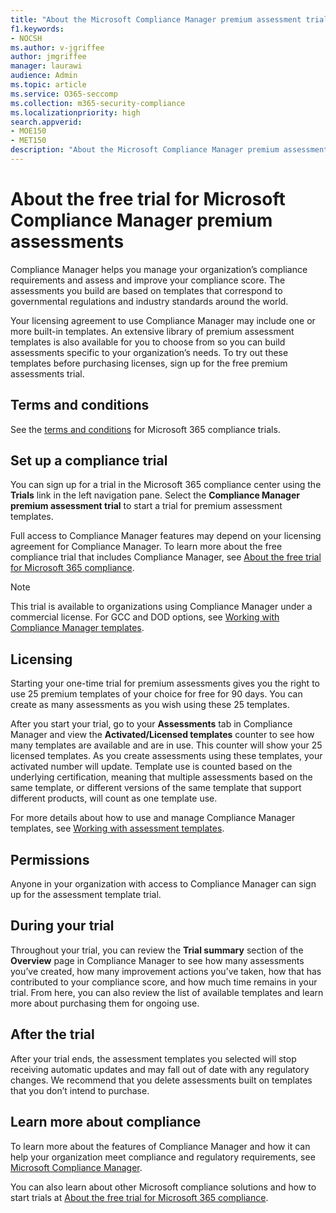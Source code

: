 ```yaml
---
title: "About the Microsoft Compliance Manager premium assessment trial"
f1.keywords:
- NOCSH
ms.author: v-jgriffee
author: jmgriffee
manager: laurawi
audience: Admin
ms.topic: article
ms.service: O365-seccomp
ms.collection: m365-security-compliance
ms.localizationpriority: high
search.appverid: 
- MOE150
- MET150
description: "About the Microsoft Compliance Manager premium assessment trials."
---
```


# About the free trial for Microsoft Compliance Manager premium assessments

Compliance Manager helps you manage your organization’s compliance requirements and assess and improve your compliance score. The assessments you build are based on templates that correspond to governmental regulations and industry standards around the world.  

Your licensing agreement to use Compliance Manager may include one or more built-in templates. An extensive library of premium assessment templates is also available for you to choose from so you can build assessments specific to your organization’s needs. To try out these templates before purchasing licenses, sign up for the free premium assessments trial.

## Terms and conditions

See the [terms and conditions](terms-conditions.md) for Microsoft 365 compliance trials.

## Set up a compliance trial

You can sign up for a trial in the Microsoft 365 compliance center using the **Trials** link in the left navigation pane. Select the **Compliance Manager premium assessment trial** to start a trial for premium assessment templates.

Full access to Compliance Manager features may depend on your licensing agreement for Compliance Manager. To learn more about the free compliance trial that includes Compliance Manager, see [About the free trial for Microsoft 365 compliance](compliance-easy-trials.md).

> [!NOTE]
> This trial is available to organizations using Compliance Manager under a commercial license. For GCC and DOD options, see [Working with Compliance Manager templates](compliance-manager-templates.md).

## Licensing

Starting your one-time trial for premium assessments gives you the right to use 25 premium templates of your choice for free for 90 days. You can create as many assessments as you wish using these 25 templates.

After you start your trial, go to your **Assessments** tab in Compliance Manager and view the **Activated/Licensed templates** counter to see how many templates are available and are in use. This counter will show your 25 licensed templates. As you create assessments using these templates, your activated number will update. Template use is counted based on the underlying certification, meaning that multiple assessments based on the same template, or different versions of the same template that support different products, will count as one template use.

For more details about how to use and manage Compliance Manager templates, see [Working with assessment templates](compliance-manager-templates.md).

## Permissions

Anyone in your organization with access to Compliance Manager can sign up for the assessment template trial.

## During your trial

Throughout your trial, you can review the **Trial summary** section of the **Overview** page in Compliance Manager to see how many assessments you’ve created, how many improvement actions you’ve taken, how that has contributed to your compliance score, and how much time remains in your trial. From here, you can also review the list of available templates and learn more about purchasing them for ongoing use.

## After the trial

After your trial ends, the assessment templates you selected will stop receiving automatic updates and may fall out of date with any regulatory changes. We recommend that you delete assessments built on templates that you don’t intend to purchase.

## Learn more about compliance

To learn more about the features of Compliance Manager and how it can help your organization meet compliance and regulatory requirements, see [Microsoft Compliance Manager](compliance-manager.md).  

You can also learn about other Microsoft compliance solutions and how to start trials at [About the free trial for Microsoft 365 compliance](compliance-easy-trials.md).